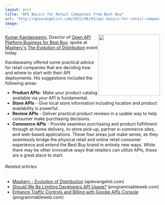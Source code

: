 ```yaml
---
layout: post
title: "API Basics for Retail Companies from Best Buy"
url: 'http://apievangelist.com/2011/06/03/api-basics-for-retail-companies-from-best-buy/'
image: ''
---
```


[<img class="c1" src="http://kinlane-productions.s3.amazonaws.com/api-evangelist/Best-Buy.png" alt="" width="200" align="right" />][1][Kumar Kandaswamy][2], Director of [Open API Platform Business for Best Buy][1], spoke at [Mashery's][3] [The Evolution of Distribution][4] event today.

Kandaswamy offered some practical advice for retail companies that are deciding how and where to start with their API deployments. His suggestions included the following areas:

  * **Product APIs**\- Make your product catalog available via your API is fundamental.
  * **Store APIs** \- Give local store information including location and product availability is powerful.
  * **Review APIs** \- Deliver practical product reviews in a usable way to help consumer make purchasing decisions.
  * **Commerce APIs** \- Provide seamless purchasing and product fulfillment through at-home delivery, in-store pick-up, partner e-commerce sites, and web-based applications.
Those four areas just make sense, as they seamlessly bridge the physical retail and online retail consumer experience and extend the Best Buy brand in entirely new ways. While there may be other innovative ways that retailers can utilize APIs, these are a great place to start.

######  Related articles

  * [Mashery - Evolution of Distribution][5] (apievangelist.com)
  * [Should We Be Limiting Developers API Usage?][6] (programmableweb.com)
  * [Enhance Traffic Controls and Billing with Google APIs Console][7] (programmableweb.com)

   [1]: http://www.bbyopen.com/bbyopen-apis-overview (Open API Platform Business for Best Buy)
   [2]: http://twitter.com/#!/Kumar_K (Kumar Kandaswamy)
   [3]: http://www.mashery.com/ (Mashery)
   [4]: http://blog.apievangelist.com/2011/06/02/mashery-evolution-of-distribution/ (The Evolution of Distribution)
   [5]: http://blog.apievangelist.com/2011/06/02/mashery-evolution-of-distribution/
   [6]: http://blog.programmableweb.com/2011/06/01/should-we-be-limiting-developers-api-usage/
   [7]: http://blog.programmableweb.com/2011/06/02/enhance-traffic-controls-and-billing-with-google-apis-console/
